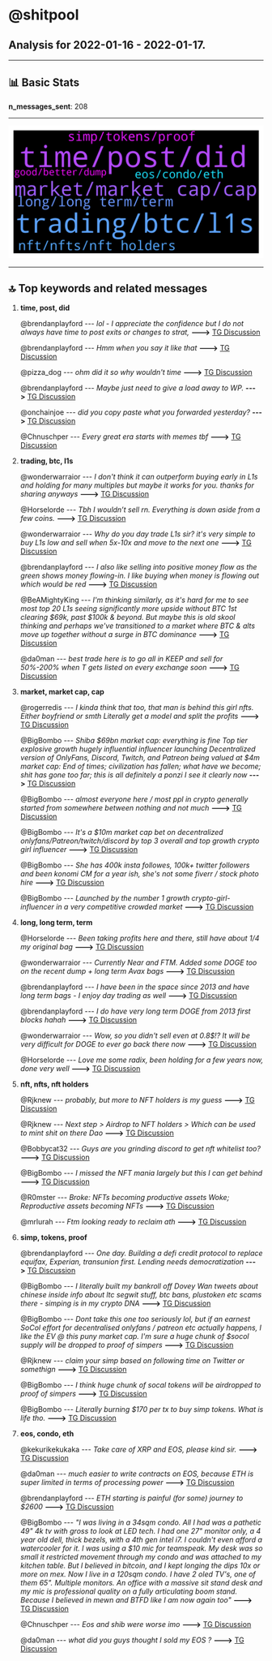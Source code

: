 # **@shitpool**
 ## Analysis for **2022-01-16** - **2022-01-17**.

---

## 📊 **Basic Stats**

**n_messages_sent**: 208

---
![wordcloud](shitpool_1Days_wordcloud.png)

---


## 🔝 **Top keywords and related messages**

1. **time, post, did**

    @brendanplayford --- *lol - I appreciate the confidence but I do not always have time to post exits or changes to strat,* **--->** [TG Discussion](https://t.me/shitpool/717074)

    @brendanplayford --- *Hmm when you say it like that* **--->** [TG Discussion](https://t.me/shitpool/717173)

    @pizza_dog --- *ohm did it so why wouldn't time* **--->** [TG Discussion](https://t.me/shitpool/717375)

    @brendanplayford --- *Maybe just need to give a load away to WP.* **--->** [TG Discussion](https://t.me/shitpool/717174)

    @onchainjoe --- *did you copy paste what you forwarded yesterday?* **--->** [TG Discussion](https://t.me/shitpool/717513)

    @Chnuschper --- *Every great era starts with memes tbf* **--->** [TG Discussion](https://t.me/shitpool/717544)

2. **trading, btc, l1s**

    @wonderwarraior --- *I don't think it can outperform buying early in L1s and holding for many multiples but maybe it works for you. thanks for sharing anyways* **--->** [TG Discussion](https://t.me/shitpool/717117)

    @Horselorde --- *Tbh I wouldn’t sell rn. Everything is down aside from a few coins.* **--->** [TG Discussion](https://t.me/shitpool/717380)

    @wonderwarraior --- *Why do you day trade L1s sir? it's very simple to buy L1s low and sell when 5x-10x and move to the next one* **--->** [TG Discussion](https://t.me/shitpool/717111)

    @brendanplayford --- *I also like selling into positive money flow as the green shows money flowing-in. I like buying when money is flowing out which would be red* **--->** [TG Discussion](https://t.me/shitpool/717102)

    @BeAMightyKing --- *I'm thinking similarly, as it's hard for me to see most top 20 L1s seeing significantly more upside without BTC 1st clearing $69k, past $100k & beyond.  But maybe this is old skool thinking and perhaps we've transitioned to a market where BTC & alts move up together without a surge in BTC dominance* **--->** [TG Discussion](https://t.me/shitpool/717142)

    @da0man --- *best trade here is to go all in KEEP and sell for 50%-200% when T gets listed on every exchange soon* **--->** [TG Discussion](https://t.me/shitpool/717082)

3. **market, market cap, cap**

    @rogerredis --- *I kinda think that too, that man is behind this girl nfts. Either boyfriend or smth  Literally get a model and split the profits* **--->** [TG Discussion](https://t.me/shitpool/717455)

    @BigBombo --- *Shiba $69bn market cap: everything is fine Top tier explosive growth hugely influential influencer launching Decentralized version of OnlyFans, Discord, Twitch, and Patreon being valued at $4m market cap: End of times; civilization has fallen; what have we become; shit has gone too far; this is all definitely a ponzi I see it clearly now* **--->** [TG Discussion](https://t.me/shitpool/717480)

    @BigBombo --- *almost everyone here / most ppl in crypto generally started from somewhere between nothing and not much* **--->** [TG Discussion](https://t.me/shitpool/717509)

    @BigBombo --- *It's a $10m market cap bet on decentralized onlyfans/Patreon/twitch/discord by top 3 overall and top growth crypto girl influencer* **--->** [TG Discussion](https://t.me/shitpool/717566)

    @BigBombo --- *She has 400k insta followes, 100k+ twitter followers and been konomi CM for a year ish, she's not some fiverr / stock photo hire* **--->** [TG Discussion](https://t.me/shitpool/717501)

    @BigBombo --- *Launched by the number 1 growth crypto-girl-influencer in a very competitive crowded market* **--->** [TG Discussion](https://t.me/shitpool/717304)

4. **long, long term, term**

    @Horselorde --- *Been taking profits here and there, still have about 1/4 my original bag* **--->** [TG Discussion](https://t.me/shitpool/717128)

    @wonderwarraior --- *Currently Near and FTM. Added some DOGE too on the recent dump + long term Avax bags* **--->** [TG Discussion](https://t.me/shitpool/717127)

    @brendanplayford --- *I have been in the space since 2013 and have long term bags - I enjoy day trading as well* **--->** [TG Discussion](https://t.me/shitpool/717120)

    @brendanplayford --- *I do have very long term DOGE from 2013 first blocks hahah* **--->** [TG Discussion](https://t.me/shitpool/717135)

    @wonderwarraior --- *Wow, so you didn't sell even at 0.8$!? It will be very difficult for DOGE to ever go back there now* **--->** [TG Discussion](https://t.me/shitpool/717136)

    @Horselorde --- *Love me some radix, been  holding for a few years now, done very well* **--->** [TG Discussion](https://t.me/shitpool/717124)

5. **nft, nfts, nft holders**

    @Rjknew --- *probably, but more to NFT holders is my guess* **--->** [TG Discussion](https://t.me/shitpool/717450)

    @Rjknew --- *Next step > Airdrop to NFT holders > Which can be used to mint shit on there Dao* **--->** [TG Discussion](https://t.me/shitpool/717448)

    @Bobbycat32 --- *Guys are you grinding discord to get nft whitelist too?* **--->** [TG Discussion](https://t.me/shitpool/717263)

    @BigBombo --- *I missed the NFT mania largely but this I can get behind* **--->** [TG Discussion](https://t.me/shitpool/717546)

    @R0mster --- *Broke: NFTs becoming productive assets Woke; Reproductive assets becoming NFTs* **--->** [TG Discussion](https://t.me/shitpool/717356)

    @mrlurah --- *Ftm looking ready to reclaim ath* **--->** [TG Discussion](https://t.me/shitpool/717253)

6. **simp, tokens, proof**

    @brendanplayford --- *One day. Building a defi credit protocol to replace equifax, Experian, transunion first. Lending needs democratization* **--->** [TG Discussion](https://t.me/shitpool/717168)

    @BigBombo --- *I literally built my bankroll off Dovey Wan tweets about chinese inside info about ltc segwit stuff, btc bans, plustoken etc scams there - simping is in my crypto DNA* **--->** [TG Discussion](https://t.me/shitpool/717547)

    @BigBombo --- *Dont take this one too seriously lol, but if an earnest SoCol effort for decentralised onlyfans / patreon etc actually happens, I like the EV @ this puny market cap. I'm sure a huge chunk of $socol supply will be dropped to proof of simpers* **--->** [TG Discussion](https://t.me/shitpool/717542)

    @Rjknew --- *claim your simp based on following time on Twitter or somethign* **--->** [TG Discussion](https://t.me/shitpool/717453)

    @BigBombo --- *I think huge chunk of socal tokens will be airdropped to proof of simpers* **--->** [TG Discussion](https://t.me/shitpool/717452)

    @BigBombo --- *Literally burning $170 per tx to buy simp tokens.  What is life tho.* **--->** [TG Discussion](https://t.me/shitpool/717313)

7. **eos, condo, eth**

    @kekurikekukaka --- *Take care of XRP and EOS, please kind sir.* **--->** [TG Discussion](https://t.me/shitpool/717177)

    @da0man --- *much easier to write contracts on EOS, because ETH is super limited in terms of processing power* **--->** [TG Discussion](https://t.me/shitpool/717572)

    @brendanplayford --- *ETH starting is painful (for some) journey to $2600* **--->** [TG Discussion](https://t.me/shitpool/717534)

    @BigBombo --- *"I was living in a 34sqm condo.  All I had was a pathetic 49" 4k tv with gross to look at LED tech.  I had one 27" monitor only, a 4 year old dell, thick bezels, with a 4th gen intel i7.  I couldn't even afford a watercooler for it.  I was using a $10 mic for teamspeak.  My desk was so small it restricted movement through my condo and was attached to my kitchen table.  But I believed in bitcoin, and I kept longing the dips 10x or more on mex.  Now I live in a 120sqm condo.  I have 2 oled TV's, one of them 65".  Multiple monitors.  An office with a massive sit stand desk and my mic is professional quality on a fully articulating boom stand.  Because I believed in mewn and BTFD like I am now again too"* **--->** [TG Discussion](https://t.me/shitpool/717506)

    @Chnuschper --- *Eos and shib were worse imo* **--->** [TG Discussion](https://t.me/shitpool/717557)

    @da0man --- *what did you guys thought I sold my EOS ?* **--->** [TG Discussion](https://t.me/shitpool/717570)

